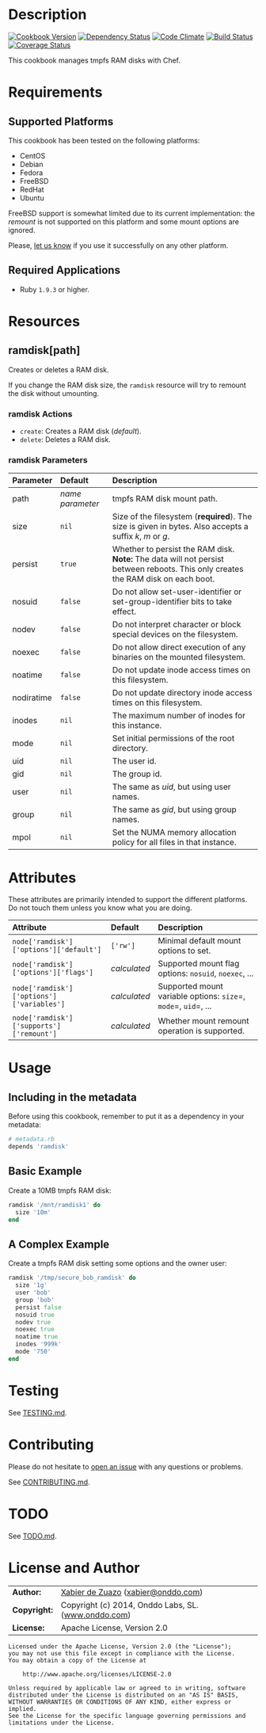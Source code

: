 Description
===========
[![Cookbook Version](https://img.shields.io/cookbook/v/ramdisk.svg?style=flat)](https://supermarket.getchef.com/cookbooks/ramdisk)
[![Dependency Status](http://img.shields.io/gemnasium/onddo/ramdisk-cookbook.svg?style=flat)](https://gemnasium.com/onddo/ramdisk-cookbook)
[![Code Climate](http://img.shields.io/codeclimate/github/onddo/ramdisk-cookbook.svg?style=flat)](https://codeclimate.com/github/onddo/ramdisk-cookbook)
[![Build Status](http://img.shields.io/travis/onddo/ramdisk-cookbook/0.1.0.svg?style=flat)](https://travis-ci.org/onddo/ramdisk-cookbook)
[![Coverage Status](http://img.shields.io/coveralls/onddo/ramdisk-cookbook/0.1.0.svg?style=flat)](https://coveralls.io/r/onddo/ramdisk-cookbook?branch=0.1.0)

This cookbook manages tmpfs RAM disks with Chef.

Requirements
============

## Supported Platforms

This cookbook has been tested on the following platforms:

* CentOS
* Debian
* Fedora
* FreeBSD
* RedHat
* Ubuntu

FreeBSD support is somewhat limited due to its current implementation: the *remount* is not supported on this platform and some mount options are ignored.

Please, [let us know](https://github.com/onddo/ramdisk-cookbook/issues/new?title=I%20have%20used%20it%20successfully%20on%20...) if you use it successfully on any other platform.

## Required Applications

* Ruby `1.9.3` or higher.

Resources
=========

## ramdisk[path]

Creates or deletes a RAM disk.

If you change the RAM disk size, the `ramdisk` resource will try to remount the disk without umounting.

### ramdisk Actions

* `create`: Creates a RAM disk (*default*).
* `delete`: Deletes a RAM disk.

### ramdisk Parameters

| Parameter  | Default          | Description                       |
|:-----------|:-----------------|:----------------------------------|
| path       | *name parameter* | tmpfs RAM disk mount path.
| size       | `nil`            | Size of the filesystem (**required**). The size is given in bytes. Also accepts a suffix *k*, *m* or *g*.
| persist    | `true`           | Whether to persist the RAM disk. **Note:** The data will not persist between reboots. This only creates the RAM disk on each boot.
| nosuid     | `false`          | Do not allow set-user-identifier or set-group-identifier bits to take effect.
| nodev      | `false`          | Do not interpret character or block special devices on the filesystem.
| noexec     | `false`          | Do not allow direct execution of any binaries on the mounted filesystem.
| noatime    | `false`          | Do not update inode access times on this filesystem.
| nodiratime | `false`          | Do not update directory inode access times on this filesystem.
| inodes     | `nil`            | The maximum number of inodes for this instance.
| mode       | `nil`            | Set initial permissions of the root directory.
| uid        | `nil`            | The user id.
| gid        | `nil`            | The group id.
| user       | `nil`            | The same as *uid*, but using user names.
| group      | `nil`            | The same as *gid*, but using group names.
| mpol       | `nil`            | Set the NUMA memory allocation policy for all files in that instance.

Attributes
==========

These attributes are primarily intended to support the different platforms. Do not touch them unless you know what you are doing.

| Attribute                                 | Default      | Description                       |
|:------------------------------------------|:-------------|:----------------------------------|
| `node['ramdisk']['options']['default']`   | `['rw']`     | Minimal default mount options to set.
| `node['ramdisk']['options']['flags']`     | *calculated* | Supported mount flag options: `nosuid`, `noexec`, ...
| `node['ramdisk']['options']['variables']` | *calculated* | Supported mount variable options: `size`=, `mode`=, `uid`=, ...
| `node['ramdisk']['supports']['remount']`  | *calculated* | Whether mount remount operation is supported.

Usage
=====

## Including in the metadata

Before using this cookbook, remember to put it as a dependency in your metadata:

```ruby
# metadata.rb
depends 'ramdisk'
```

## Basic Example

Create a 10MB tmpfs RAM disk:

```ruby
ramdisk '/mnt/ramdisk1' do
  size '10m'
end

```

## A Complex Example

Create a tmpfs RAM disk setting some options and the owner user:

```ruby
ramdisk '/tmp/secure_bob_ramdisk' do
  size '1g'
  user 'bob'
  group 'bob'
  persist false
  nosuid true
  nodev true
  noexec true
  noatime true
  inodes '999k'
  mode '750'
end
```

Testing
=======

See [TESTING.md](https://github.com/onddo/ramdisk-cookbook/blob/master/TESTING.md).

Contributing
============

Please do not hesitate to [open an issue](https://github.com/onddo/ramdisk-cookbook/issues/new) with any questions or problems.

See [CONTRIBUTING.md](https://github.com/onddo/ramdisk-cookbook/blob/master/CONTRIBUTING.md).

TODO
====

See [TODO.md](https://github.com/onddo/ramdisk-cookbook/blob/master/TODO.md).

License and Author
==================

|                      |                                          |
|:---------------------|:-----------------------------------------|
| **Author:**          | [Xabier de Zuazo](https://github.com/zuazo) (<xabier@onddo.com>)
| **Copyright:**       | Copyright (c) 2014, Onddo Labs, SL. (www.onddo.com)
| **License:**         | Apache License, Version 2.0

    Licensed under the Apache License, Version 2.0 (the "License");
    you may not use this file except in compliance with the License.
    You may obtain a copy of the License at
    
        http://www.apache.org/licenses/LICENSE-2.0
    
    Unless required by applicable law or agreed to in writing, software
    distributed under the License is distributed on an "AS IS" BASIS,
    WITHOUT WARRANTIES OR CONDITIONS OF ANY KIND, either express or implied.
    See the License for the specific language governing permissions and
    limitations under the License.
